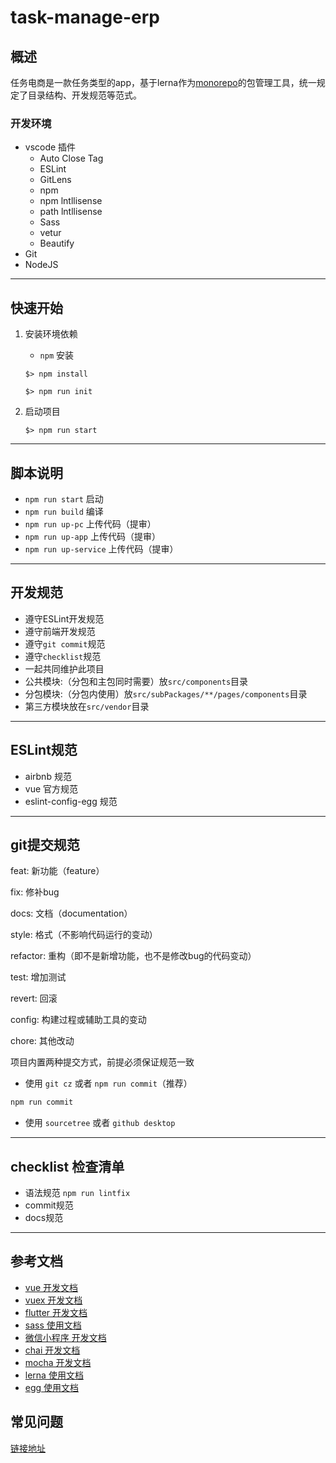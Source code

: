 # task-manage-erp

## 概述

任务电商是一款任务类型的app，基于lerna作为[monorepo](https://github.com/babel/babel/blob/master/doc/design/monorepo.md)的包管理工具，统一规定了目录结构、开发规范等范式。

### 开发环境
+ vscode 插件
    + Auto Close Tag
    + ESLint
    + GitLens
    + npm
    + npm lntllisense
    + path lntllisense
    + Sass
    + vetur
    + Beautify
+ Git
+ NodeJS

---

## 快速开始

1. 安装环境依赖
    + `npm` 安装

    ```shell
    $> npm install

    $> npm run init
    ```

3. 启动项目

    ```shell
    $> npm run start
    ```

---

## 脚本说明

+ `npm run start` 启动
+ `npm run build` 编译
+ `npm run up-pc` 上传代码（提审）
+ `npm run up-app` 上传代码（提审）
+ `npm run up-service` 上传代码（提审）

---

## 开发规范

+ 遵守ESLint开发规范
+ 遵守前端开发规范
+ 遵守`git commit`规范
+ 遵守`checklist`规范
+ 一起共同维护此项目
+ 公共模块:（分包和主包同时需要）放`src/components`目录
+ 分包模块:（分包内使用）放`src/subPackages/**/pages/components`目录
+ 第三方模块放在`src/vendor`目录

---

## ESLint规范

+ airbnb 规范
+ vue 官方规范
+ eslint-config-egg 规范

---

## git提交规范

feat: 新功能（feature）

fix: 修补bug

docs: 文档（documentation）

style: 格式（不影响代码运行的变动）

refactor: 重构（即不是新增功能，也不是修改bug的代码变动）

test: 增加测试

revert: 回滚

config: 构建过程或辅助工具的变动

chore: 其他改动

项目内置两种提交方式，前提必须保证规范一致

+ 使用 `git cz` 或者 `npm run commit`（推荐）

``` bash
npm run commit
```

+ 使用 `sourcetree` 或者 `github desktop`

---

## checklist 检查清单

+ 语法规范 `npm run lintfix`
+ commit规范
+ docs规范

---

## 参考文档

+ [vue 开发文档](https://cn.vuejs.org/index.html)
+ [vuex 开发文档](https://vuex.vuejs.org/zh/)
+ [flutter 开发文档](https://flutter.dev/)
+ [sass 使用文档](https://sass.bootcss.com/documentation)
+ [微信小程序 开发文档](https://developers.weixin.qq.com/miniprogram/dev/framework/)
+ [chai 开发文档](https://www.chaijs.com/)
+ [mocha 开发文档](https://mochajs.cn/)
+ [lerna 使用文档](https://github.com/lerna/lerna)
+ [egg 使用文档](https://eggjs.org/zh-cn/intro/quickstart.html/)

## 常见问题

[链接地址](docs/issues.md)
